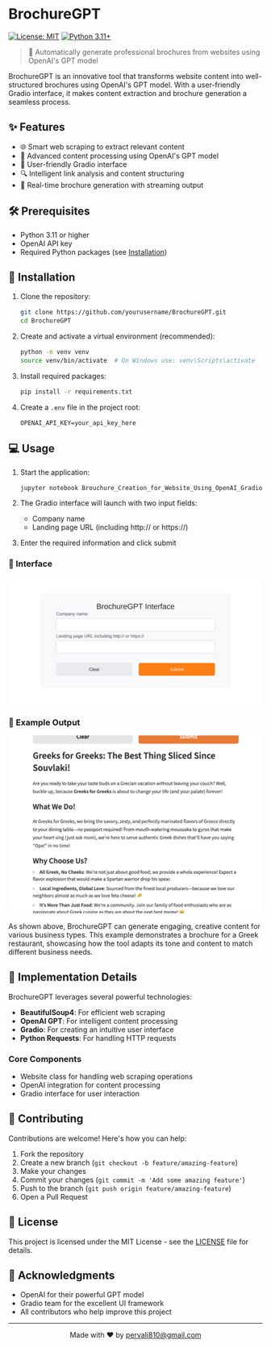 # BrochureGPT

[![License: MIT](https://img.shields.io/badge/License-MIT-yellow.svg)](https://opensource.org/licenses/MIT)
[![Python 3.11+](https://img.shields.io/badge/python-3.11+-blue.svg)](https://www.python.org/downloads/)

> 🚀 Automatically generate professional brochures from websites using OpenAI's GPT model

BrochureGPT is an innovative tool that transforms website content into well-structured brochures using OpenAI's GPT model. With a user-friendly Gradio interface, it makes content extraction and brochure generation a seamless process.

## ✨ Features

- 🌐 Smart web scraping to extract relevant content
- 🤖 Advanced content processing using OpenAI's GPT model
- 🎯 User-friendly Gradio interface
- 🔍 Intelligent link analysis and content structuring
- 📝 Real-time brochure generation with streaming output

## 🛠️ Prerequisites

- Python 3.11 or higher
- OpenAI API key
- Required Python packages (see [Installation](#installation))

## 🚀 Installation

1. Clone the repository:
   ```bash
   git clone https://github.com/yourusername/BrochureGPT.git
   cd BrochureGPT
   ```

2. Create and activate a virtual environment (recommended):
   ```bash
   python -m venv venv
   source venv/bin/activate  # On Windows use: venv\Scripts\activate
   ```

3. Install required packages:
   ```bash
   pip install -r requirements.txt
   ```

4. Create a `.env` file in the project root:
   ```env
   OPENAI_API_KEY=your_api_key_here
   ```

## 💻 Usage

1. Start the application:
   ```bash
   jupyter notebook Brouchure_Creation_for_Website_Using_OpenAI_Gradio.ipynb
   ```

2. The Gradio interface will launch with two input fields:
   - Company name
   - Landing page URL (including http:// or https://)

3. Enter the required information and click submit

### 📱 Interface

![Gradio Interface](gradio_interface.svg)

### 🌟 Example Output

![Greek Restaurant Example](Result.jpg)

As shown above, BrochureGPT can generate engaging, creative content for various business types. This example demonstrates a brochure for a Greek restaurant, showcasing how the tool adapts its tone and content to match different business needs.

## 🔧 Implementation Details

BrochureGPT leverages several powerful technologies:

- **BeautifulSoup4**: For efficient web scraping
- **OpenAI GPT**: For intelligent content processing
- **Gradio**: For creating an intuitive user interface
- **Python Requests**: For handling HTTP requests

### Core Components

- Website class for handling web scraping operations
- OpenAI integration for content processing
- Gradio interface for user interaction

## 🤝 Contributing

Contributions are welcome! Here's how you can help:

1. Fork the repository
2. Create a new branch (`git checkout -b feature/amazing-feature`)
3. Make your changes
4. Commit your changes (`git commit -m 'Add some amazing feature'`)
5. Push to the branch (`git push origin feature/amazing-feature`)
6. Open a Pull Request

## 📄 License

This project is licensed under the MIT License - see the [LICENSE](LICENSE) file for details.

## 🙏 Acknowledgments

- OpenAI for their powerful GPT model
- Gradio team for the excellent UI framework
- All contributors who help improve this project

---

<div align="center">
Made with ❤️ by <a href="mailto:pervali810@gmail.com">pervali810@gmail.com</a>
</div>
